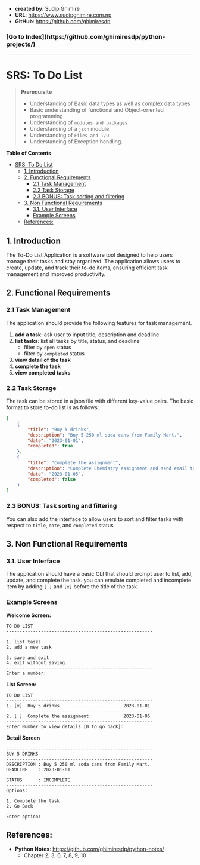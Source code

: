 - **created by**: Sudip Ghimire
- **URL**: https://www.sudipghimire.com.np
- **GitHub**: https://github.com/ghimiresdp

<h3>[Go to Index](https://github.com/ghimiresdp/python-projects/)</h3><hr>

# SRS: To Do List

> **Prerequisite**
> - Understanding of Basic data types as well as complex data types
> - Basic understanding of functional and Object-oriented programming
> - Understanding of `modules and packages`
> - Understanding of a `json` module.
> - Understanding of `Files and I/O`
> - Understanding of Exception handling.

**Table of Contents**

- [SRS: To Do List](#srs-to-do-list)
    - [1. Introduction](#1-introduction)
    - [2. Functional Requirements](#2-functional-requirements)
        - [2.1 Task Management](#21-task-management)
        - [2.2 Task Storage](#22-task-storage)
        - [2.3 BONUS: Task sorting and filtering](#23-bonus-task-sorting-and-filtering)
    - [3. Non Functional Requirements](#3-non-functional-requirements)
        - [3.1. User Interface](#31-user-interface)
        - [Example Screens](#example-screens)
    - [References:](#references)

## 1. Introduction

The To-Do List Application is a software tool designed to help users manage
their tasks and stay organized. The application allows users to create, update,
and track their to-do items, ensuring efficient task management and improved
productivity.

## 2. Functional Requirements

### 2.1 Task Management

The application should provide the following features for task management.

1. **add a task**: ask user to input title, description and deadline
2. **list tasks**: list all tasks by title, status, and deadline
    - filter by `open` status
    - filter by `completed` status
3. **view detail of the task**
4. **complete the task**
5. **view completed tasks**

### 2.2 Task Storage

The task can be stored in a json file with different key-value pairs. The basic
format to store to-do list is as follows:

```json
[
    {
        "title": "Buy 5 drinks",
        "description": "Buy 5 250 ml soda cans from Family Mart.",
        "date": "2023-01-01",
        "completed": true
    },
    {
        "title": "Complete the assignment",
        "description": "Complete Chemistry assignment and send email to the professor",
        "date": "2023-01-05",
        "completed": false
    }
]
```

### 2.3 BONUS: Task sorting and filtering

You can also add the interface to allow users to sort and filter tasks with
respect to `title`, `date`, and `completed` status

## 3. Non Functional Requirements

### 3.1. User Interface

The application should have a basic CLI that should prompt user to list, add,
update, and complete the task. you can emulate completed and incomplete item by
adding `[ ]` and `[x]` before the title of the task.

### Example Screens

**Welcome Screen:**

```
TO DO LIST
-------------------------------------------------------

1. list tasks
2. add a new task

3. save and exit
4. exit without saving
-------------------------------------------------------
Enter a number:

```

**List Screen:**

```
TO DO LIST
-------------------------------------------------------
1. [x]  Buy 5 drinks                        2023-01-01
-------------------------------------------------------
2. [ ]  Complete the assignment             2023-01-05
-------------------------------------------------------
Enter Number to view details [0 to go back]:
```

**Detail Screen**

```
-------------------------------------------------------
BUY 5 DRINKS
-------------------------------------------------------
DESCRIPTION : Buy 5 250 ml soda cans from Family Mart.
DEADLINE    : 2023-01-01

STATUS      : INCOMPLETE
-------------------------------------------------------
Options:

1. Complete the task
2. Go Back

Enter option:
```

## References:

- **Python Notes**: <https://github.com/ghimiresdp/python-notes/>
    - Chapter 2, 3, 6, 7, 8, 9, 10
